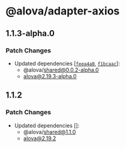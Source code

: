 # @alova/adapter-axios

## 1.1.3-alpha.0

### Patch Changes

- Updated dependencies [[`feea4a0`](https://github.com/alovajs/alova/commit/feea4a00131787ae9f541fee74b35dba507c0fa8), [`f1bcaac`](https://github.com/alovajs/alova/commit/f1bcaac1ad84448887429259b0928d93262b0df8)]:
  - @alova/shared@0.0.2-alpha.0
  - alova@2.19.3-alpha.0

## 1.1.2

### Patch Changes

- Updated dependencies []:
  - @alova/shared@1.1.0
  - alova@2.19.2
